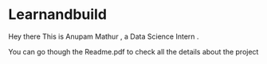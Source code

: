 # Learnandbuild

Hey there This is Anupam Mathur ,  a Data Science Intern .

You can go though the Readme.pdf to check all the details about the project
